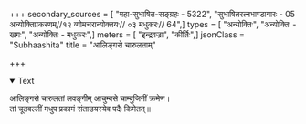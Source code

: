 +++
secondary_sources = [ "महा-सुभाषित-सङ्ग्रहः - 5322", "सुभाषितरत्नभाण्डागारः -  05 अन्योक्तिप्रकरणम्//१२ व्योमचरान्योक्तयः// ०३ मधुकरः// 64",]
types = [ "अन्योक्तिः", "अन्योक्तिः - खगः", "अन्योक्तिः - मधुकरः",]
meters = [ "इन्द्रवज्रा", "कीर्तिः",]
jsonClass = "Subhaashita"
title = "आलिङ्गसे चारुलताम्"

+++

<details open><summary>Text</summary>

आलिङ्गसे चारुलतां लवङ्गीम् आचुम्बसे चाम्बुजिनीं क्रमेण।  
तां चूतवल्लीं मधुप प्रकामं संताडयस्येव पदैः किमेतत्॥
</details>
